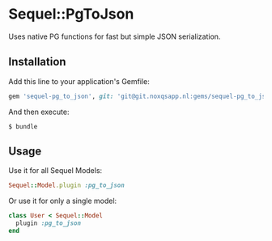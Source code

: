 # Sequel::PgToJson

Uses native PG functions for fast but simple JSON serialization.

## Installation

Add this line to your application's Gemfile:

```ruby
gem 'sequel-pg_to_json', git: 'git@git.noxqsapp.nl:gems/sequel-pg_to_json.git'
```

And then execute:

    $ bundle

## Usage

Use it for all Sequel Models:
```ruby
Sequel::Model.plugin :pg_to_json
```

Or use it for only a single model:
```ruby
class User < Sequel::Model
  plugin :pg_to_json
end
```
